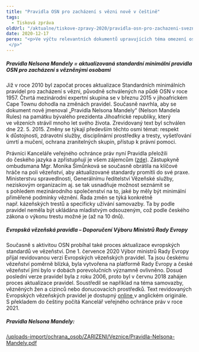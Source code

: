 ```yaml
---
title: "Pravidla OSN pro zacházení s vězni nově v češtině"
tags:
  - Tisková zpráva
oldUrl: "/aktualne/tiskove-zpravy-2020/pravidla-osn-pro-zachazeni-svezni-nove-vcestine"
date: 2020-12-17
perex: "<p>Ve výčtu relevantních dokumentů upravujících téma omezení osobní svobody ve vězení nesmí chybět základní dokumenty, které byly vytvořeny na půdě mezinárodních organizací a mají povahu toliko doporučení – tzv. soft law. Jejich význam spočívá v tom, že představují základní vodítka pro tvorbu, aplikaci a interpretaci vnitrostátních právních předpisů. Tyto dokumenty jsou živé, reagují na stále se měnící svět za mřížemi. Patří k nim i „Pravidla Nelsona Mandely“, která právníci Kanceláře veřejného ochránce práv přeložili do češtiny. </p>"
---
```


<!-- imported from the old website -->

<h5>Pravidla Nelsona Mandely = aktualizovaná standardní minimální pravidla OSN pro zacházení s vězněnými osobami</h5><p>Již v roce 2010 byl započat proces aktualizace Standardních minimálních pravidel pro zacházení s vězni, původně schválených na půdě OSN v roce 1957. Čtvrtá mezinárodní expertní skupina se v březnu 2015 v jihoafrickém Cape Townu dohodla na změnách pravidel. Současně navrhla, aby se dokument nově jmenoval „Pravidla Nelsona Mandely“ (Nelson Mandela Rules) na památku bývalého prezidenta Jihoafrické republiky, který ve vězeních strávil mnoho let svého života. Zrevidovaný text byl schválen dne 22. 5. 2015. Změny se týkají především těchto osmi témat: respekt k důstojnosti, zdravotní služby, disciplinární prostředky a tresty, vyšetřování úmrtí a mučení, ochrana zranitelných skupin, přístup k právní pomoci. </p><p>Právníci Kanceláře veřejného ochránce práv nyní Pravidla přeložili do českého jazyka a zpřístupňují je všem zájemcům (<a href="/uploads-import/ochrana_osob/ZARIZENI/Veznice/Pravidla-Nelsona-Mandely.pdf" target="_blank">zde</a>). Zástupkyně ombudsmana Mgr. Monika Šimůnková se současně obrátila na klíčové hráče na poli vězeňství, aby aktualizované standardy promítli do své praxe. Ministerstvu spravedlnosti, Generálnímu ředitelství Vězeňské služby, neziskovým organizacím aj. se tak usnadňuje možnost seznámit se s pohledem mezinárodního společenství na to, jaké by měly být minimální přiměřené podmínky věznění. Řada změn se týká konkrétně např. kázeňských trestů a specificky užívání samovazby. Ta by podle pravidel neměla být ukládána mladistvým odsouzeným, což podle českého zákona o výkonu trestu možné je (až na 10 dnů).</p><h5>Evropská vězeňská pravidla – Doporučení Výboru Ministrů Rady Evropy</h5><p>Současně s aktivitou OSN probíhal také proces aktualizace evropských standardů ve vězeňství. Dne 1. července 2020 Výbor ministrů Rady Evropy přijal revidovanou verzi Evropských vězeňských pravidel. Ta jsou českému vězeňství poměrně blízká, byla vytvořena na platformě Rady Evropy a české vězeňství jimi bylo v dobách porevolučních významně ovlivněno. Dosud poslední verze pravidel byla z roku 2006, proto byl v červnu 2018 zahájen proces aktualizace pravidel. Soustředil se například na téma samovazby, vězněných žen a cizinců nebo donucovacích prostředků. Text revidovaných Evropských vězeňských pravidel je dostupný <a href="https://search.coe.int/cm/Pages/result_details.aspx?ObjectID=09000016809ee581" target="_blank">online </a>v anglickém originále. S překladem do češtiny počítá Kancelář veřejného ochránce práv v roce 2021.</p><h5>Pravidla Nelsona Mandely:</h5><p><a href="/uploads-import/ochrana_osob/ZARIZENI/Veznice/Pravidla-Nelsona-Mandely.pdf" target="_blank">/uploads-import/ochrana_osob/ZARIZENI/Veznice/Pravidla-Nelsona-Mandely.pdf</a></p><p></p><p></p>
